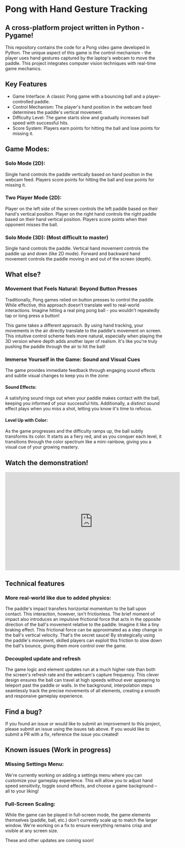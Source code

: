 # Pong with Hand Gesture Tracking

## A cross-platform project written in Python - Pygame!

This repository contains the code for a Pong video game developed in Python. The unique aspect of this game is the control mechanism - the player uses hand gestures captured by the laptop's webcam to move the paddle. This project integrates computer vision techniques with real-time game mechanics.

## Key Features
- Game Interface: A classic Pong game with a bouncing ball and a player-controlled paddle.
- Control Mechanism: The player's hand position in the webcam feed 
  determines the paddle's vertical movement.
- Difficulty Level: The game starts slow and gradually increases ball speed 
  with successful hits.
- Score System: Players earn points for hitting the ball and lose points for 
  missing it.

## Game Modes:
### Solo Mode (2D):
Single hand controls the paddle vertically based on hand position in the webcam feed.
Players score points for hitting the ball and lose points for missing it.
### Two Player Mode (2D):
Player on the left side of the screen controls the left paddle based on 
their hand's vertical position.
Player on the right hand controls the right paddle based on their hand 
vertical position.
Players score points when their opponent misses the ball.
### Solo Mode (3D): (Most difficult to master)
Single hand controls the paddle.
Vertical hand movement controls the paddle up and down (like 2D mode).
Forward and backward hand movement controls the paddle moving in and out of the screen (depth).

## What else?
### Movement that Feels Natural: Beyond Button Presses
Traditionally, Pong games relied on button presses to control the paddle. 
While effective, this approach doesn't translate well to real-world 
interactions.  Imagine hitting a real ping pong ball - you wouldn't 
repeatedly tap or long press a button!

This game takes a different approach. By using hand tracking, your movements in the air directly translate to the paddle's movement on screen. This intuitive control scheme feels more natural, especially when playing the 3D version where depth adds another layer of realism. 
It's like you're truly pushing the paddle through the air to hit the ball!

### Immerse Yourself in the Game: Sound and Visual Cues
The game provides immediate feedback through engaging sound effects and subtle visual changes to keep you in the zone:

#### Sound Effects: 
A satisfying sound rings out when your paddle makes contact with the ball, keeping you informed of your successful hits. Additionally, a distinct sound effect plays when you miss a shot, letting you know it's time to refocus.

#### Level Up with Color: 
As the game progresses and the difficulty ramps up, the ball subtly transforms its color. It starts as a fiery red, and as you conquer each level, it transitions through the color spectrum like a mini-rainbow, giving you a visual cue of your growing mastery.


## Watch the demonstration!

<iframe width="560" height="315" src="https://www.youtube.com/embed/HRtrJVmU2lw?si=NcBvE8pKqgG3q2NQ" title="YouTube video player" frameborder="0" allow="accelerometer; autoplay; clipboard-write; encrypted-media; gyroscope; picture-in-picture; web-share" allowfullscreen></iframe>


## Technical features
### More real-world like due to added physics: 
The paddle's impact transfers horizontal momentum to the ball upon contact. 
This interaction, however, isn't frictionless. 
The brief moment of impact also introduces an impulsive frictional force that 
acts in the opposite direction of the ball's movement relative to the paddle. 
Imagine it like a tiny braking effect. This frictional force can be 
approximated as a step change in the ball's vertical velocity. 
That's the secret sauce! By strategically using the paddle's movement, skilled players can exploit this friction to slow down the ball's bounce, giving them more control over the game.
### Decoupled update and refresh
The game logic and element updates run at a much higher rate than both the screen's refresh rate and the webcam's capture frequency. 
This clever design ensures the ball can travel at high speeds without ever appearing to teleport past the paddle or walls. 
In the background, interpolation steps seamlessly track the precise movements of all elements, creating a smooth and responsive gameplay experience.

## Find a bug?

If you found an issue or would like to submit an improvement to this project, please submit an issue using the issues tab above. If you would like to submit a PR with a fix, reference the issue you created!

## Known issues (Work in progress)

### Missing Settings Menu: 
We're currently working on adding a settings menu 
where you can customize your gameplay experience. This will allow you to adjust hand speed sensitivity, toggle sound effects, and choose a game background – all to your liking!

### Full-Screen Scaling: 
While the game can be played in full-screen mode, the 
game elements themselves (paddle, ball, etc.) don't currently scale up to match the larger window. We're working on a fix to ensure everything remains crisp and visible at any screen size. 

These and other updates are coming soon!
